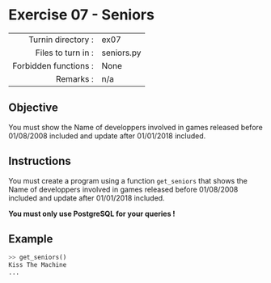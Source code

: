 # Exercise 07 - Seniors

|                         |                    |
| -----------------------:| ------------------ |
|   Turnin directory :    |  ex07              |
|   Files to turn in :    |  seniors.py        |
|   Forbidden functions : |  None              |
|   Remarks :             |  n/a               |

## Objective

You must show the Name of developpers involved in games released before 01/08/2008 included and update after 01/01/2018 included.

## Instructions

You must create a program using a function `get_seniors` that shows the Name of developpers involved in games released before 01/08/2008 included and update after 01/01/2018 included.

**You must only use PostgreSQL for your queries !**

## Example

```python
>> get_seniors()
Kiss The Machine
...
```